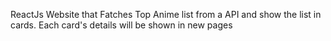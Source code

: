 ReactJs Website that Fatches Top Anime list from a API and show the list in cards.
Each card's details will be shown in new pages
